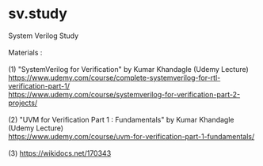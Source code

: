 # sv.study
System Verilog Study<br><br>
Materials : 
<br>
<br>(1) "SystemVerilog for Verification" by Kumar Khandagle (Udemy Lecture)
<br> https://www.udemy.com/course/complete-systemverilog-for-rtl-verification-part-1/
<br> https://www.udemy.com/course/systemverilog-for-verification-part-2-projects/
<br>
<br>(2) "UVM for Verification Part 1 : Fundamentals" by Kumar Khandagle (Udemy Lecture)
<br> https://www.udemy.com/course/uvm-for-verification-part-1-fundamentals/
<br>
<br>(3) https://wikidocs.net/170343

